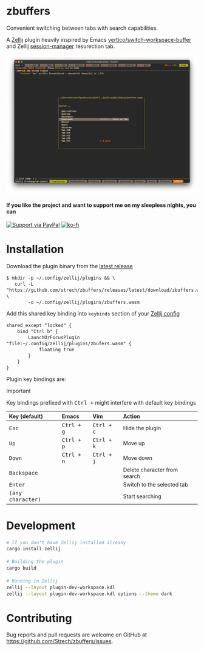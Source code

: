 # zbuffers

[Zellij]: https://zellij.dev/
[Zellij config]: https://zellij.dev/documentation/configuration.html
[vertico/switch-workspace-buffer]: https://github.com/minad/vertico
[session-manager]: https://zellij.dev/documentation/session-resurrection
[latest release]: https://github.com/strech/zbuffers/releases/latest

Convenient switching between tabs with search capabilities.

A [Zellij] plugin heavily inspired by Emacs [vertico/switch-workspace-buffer] and
Zellij [session-manager] resurection tab.

[![screenshot](./misc/screenshot.png)](https://github.com/user-attachments/assets/6810ff9b-95c3-453d-9fcf-951879926ab4)

#### If you like the project and want to support me on my sleepless nights, you can

[![Support via PayPal](https://cdn.rawgit.com/twolfson/paypal-github-button/1.0.0/dist/button.svg)](https://www.paypal.com/paypalme/onistrech/eur5.0)
[![ko-fi](https://ko-fi.com/img/githubbutton_sm.svg)](https://ko-fi.com/W7W8367XJ)

# Installation

Download the plugin binary from the [latest release]

```
$ mkdir -p ~/.config/zellij/plugins && \
   curl -L "https://github.com/strech/zbuffers/releases/latest/download/zbuffers.wasm" \
        -o ~/.config/zellij/plugins/zbuffers.wasm
```

Add this shared key binding into `keybinds` section of your [Zellij config]

```
shared_except "locked" {
    bind "Ctrl b" {
        LaunchOrFocusPlugin "file:~/.config/zellij/plugins/zbufers.wasm" {
            floating true
        }
    }
}
```

Plugin key bindings are:

> [!IMPORTANT]
> Key bindings prefixed with <kbd>Ctrl +</kbd> might interfere with default key bindings


| Key (default)                          | Emacs                      | Vim                 | Action                       |
|:---------------------------------------|:---------------------------|:--------------------|:-----------------------------|
| <kbd>Esc</kbd>                         | <kbd>Ctrl + g</kbd>        | <kbd>Ctrl + c</kbd> | Hide the plugin              |
| <kbd>Up</kbd>                          | <kbd>Ctrl + p</kbd>        | <kbd>Ctrl + k</kbd> | Move up                      |
| <kbd>Down</kbd>                        | <kbd>Ctrl + n</kbd>        | <kbd>Ctrl + j</kbd> | Move down                    |
| <kbd>Backspace</kbd>                   |                            |                     | Delete character from search |
| <kbd>Enter</kbd>                       |                            |                     | Switch to the selected tab   |
| <kbd>(any character)</kbd>             |                            |                     | Start searching              |

# Development

```sh
# If you don't have Zellij installed already
cargo install zellij

# Building the plugin
cargo build

# Running in Zellij
zellij --layout plugin-dev-workspace.kdl
zellij --layout plugin-dev-workspace.kdl options --theme dark
```

# Contributing

Bug reports and pull requests are welcome on GitHub at https://github.com/Strech/zbuffers/issues.
